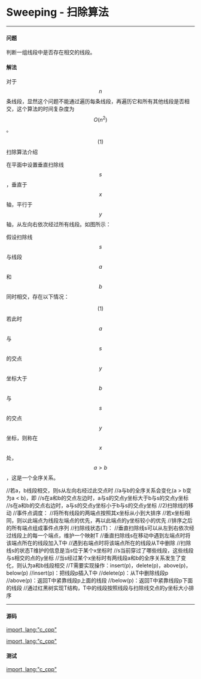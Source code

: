 <script type="text/javascript" src="https://cdnjs.cloudflare.com/ajax/libs/mathjax/2.7.1/MathJax.js?config=TeX-AMS-MML_HTMLorMML"/></script>
<script> gitbook.events.bind("page.change", function() { MathJax.Hub.Queue(["Typeset",MathJax.Hub]); } </script>

# Sweeping - 扫除算法

--------

#### 问题

判断一组线段中是否存在相交的线段。


#### 解法

对于$$ n $$条线段，显然这个问题不能通过遍历每条线段，再遍历它和所有其他线段是否相交，这个算法的时间复杂度为$$ O(n^2) $$。

$$ (1) $$ 扫除算法介绍

在平面中设置垂直扫除线$$ s $$，垂直于$$ x $$轴，平行于$$ y $$轴，从左向右依次经过所有线段。如图所示：

<!--![Sweeping1.svg](../res/Sweeping1.svg)-->

假设扫除线$$ s $$与线段$$ a $$和$$ b $$同时相交，存在以下情况：

$$ (1) $$ 若此时$$ a $$与$$ s $$的交点$$ y $$坐标大于$$ b $$与$$ s $$的交点$$ y $$坐标，则称在$$ x $$处，$$ a \gt b $$，这是一个全序关系。

//若a，b线段相交，则s从左向右经过此交点时
//a与b的全序关系会变化(a > b变为a < b)，即
//s在a和b的交点左边时，a与s的交点y坐标大于b与s的交点y坐标
//s在a和b的交点右边时，a与s的交点y坐标小于b与s的交点y坐标
//2)扫除线的移动
//事件点调度：
//将所有线段的两端点按照其x坐标从小到大排序
//若x坐标相同，则以此端点为线段左端点的优先，再以此端点的y坐标较小的优先
//排序之后的所有端点组成事件点序列
//扫除线状态(T)：
//垂直扫除线s可以从左到右依次经过线段上的每一个端点，维护一个映射T
//垂直扫除线s在移动中遇到左端点时将该端点所在的线段加入T中
//遇到右端点时将该端点所在的线段从T中删除
//扫除线s的状态T维护的信息是当s位于某个x坐标时
//s当前穿过了哪些线段，这些线段与s相交的点的y坐标
//当s经过某个x坐标时有两线段a和b的全序关系发生了变化，则认为a和b线段相交
//T需要实现操作：insert(p)，delete(p)，above(p)，below(p)
//insert(p)：把线段p插入T中
//delete(p)：从T中删除线段p
//above(p)：返回T中紧靠线段p上面的线段
//below(p)：返回T中紧靠线段p下面的线段
//通过红黑树实现T结构，T中的线段按照线段与扫除线交点的y坐标大小排序

--------

#### 源码

[import, lang:"c_cpp"](../../../../src/AnalyticGeometry/Util.h)

[import, lang:"c_cpp"](../../../../src/AnalyticGeometry/Polygon/Sweeping.h)


#### 测试

[import, lang:"c_cpp"](../../../../src/AnalyticGeometry/Polygon/Sweeping.cpp)
